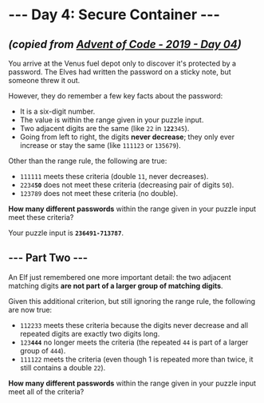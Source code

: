 # --- Day 4: Secure Container ---

## _(copied from [Advent of Code - 2019 - Day 04](https://adventofcode.com/2019/day/4))_

You arrive at the Venus fuel depot only to discover it's protected by a password. The Elves had written the password on a sticky note, but someone threw it out.

However, they do remember a few key facts about the password:

* It is a six-digit number.
* The value is within the range given in your puzzle input.
* Two adjacent digits are the same (like <code>22</code> in <code>1<b>22</b>345</code>).
* Going from left to right, the digits **never decrease**; they only ever increase or stay the same (like `111123` or `135679`).

Other than the range rule, the following are true:

* <code>111111</code> meets these criteria (double `11`, never decreases).
* <code>2234<b>50</b></code> does not meet these criteria (decreasing pair of digits `50`).
* <code>123789</code> does not meet these criteria (no double).

**How many different passwords** within the range given in your puzzle input meet these criteria?

Your puzzle input is **`236491-713787`**.

## --- Part Two ---

An Elf just remembered one more important detail: the two adjacent matching digits **are not part of a larger group of matching digits**.

Given this additional criterion, but still ignoring the range rule, the following are now true:

* <code>112233</code> meets these criteria because the digits never decrease and all repeated digits are exactly two digits long.
* <code>123<b>444</b></code> no longer meets the criteria (the repeated `44` is part of a larger group of `444`).
* <code>111122</code> meets the criteria (even though 1 is repeated more than twice, it still contains a double `22`).

**How many different passwords** within the range given in your puzzle input meet all of the criteria?
